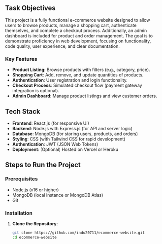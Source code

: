 
## Task Objectives
This project is a fully functional e-commerce website designed to allow users to browse products, manage a shopping cart, authenticate themselves, and complete a checkout process. Additionally, an admin dashboard is included for product and order management. The goal is to demonstrate proficiency in web development, focusing on functionality, code quality, user experience, and clear documentation.

### Key Features
- **Product Listing**: Browse products with filters (e.g., category, price).
- **Shopping Cart**: Add, remove, and update quantities of products.
- **Authentication**: User registration and login functionality.
- **Checkout Process**: Simulated checkout flow (payment gateway integration is optional).
- **Admin Dashboard**: Manage product listings and view customer orders.

## Tech Stack
- **Frontend**: React.js (for responsive UI)
- **Backend**: Node.js with Express.js (for API and server logic)
- **Database**: MongoDB (for storing users, products, and orders)
- **Styling**: CSS (with Tailwind CSS for rapid development)
- **Authentication**: JWT (JSON Web Tokens)
- **Deployment**: (Optional) Hosted on Vercel or Heroku

## Steps to Run the Project

### Prerequisites
- Node.js (v16 or higher)
- MongoDB (local instance or MongoDB Atlas)
- Git

### Installation
1. **Clone the Repository**:
   ```bash
   git clone https://github.com/indu20711/ecommerce-website.git
   cd ecommerce-website
